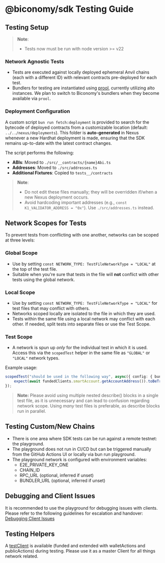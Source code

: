 # @biconomy/sdk Testing Guide

## Testing Setup

> **Note**:  
> - Tests now must be run with node version >= v22

### Network Agnostic Tests
- Tests are executed against locally deployed ephemeral Anvil chains (each with a different ID) with relevant contracts pre-deployed for each test.
- Bundlers for testing are instantiated using [prool](https://github.com/wevm/prool), currently utilizing alto instances. We plan to switch to Biconomy's bundlers when they become available via `prool`.

### Deployment Configuration
A custom script `bun run fetch:deployment` is provided to search for the bytecode of deployed contracts from a customizable location (default: `../../nexus/deployments`). This folder is **auto-generated** in Nexus whenever a new Hardhat deployment is made, ensuring that the SDK remains up-to-date with the latest contract changes.

The script performs the following:
- **ABIs**: Moved to `./src/__contracts/{name}Abi.ts`
- **Addresses**: Moved to `./src/addresses.ts`
- **Additional Fixtures**: Copied to `tests__/contracts`

> **Note**:  
> - Do not edit these files manually; they will be overridden if/when a new Nexus deployment occurs.
> - Avoid hardcoding important addresses (e.g., `const K1_VALIDATOR_ADDRESS = "0x"`). Use `./src/addresses.ts` instead.

## Network Scopes for Tests

To prevent tests from conflicting with one another, networks can be scoped at three levels:

### Global Scope
- Use by setting `const NETWORK_TYPE: TestFileNetworkType = "LOCAL"` at the top of the test file.
- Suitable when you're sure that tests in the file will **not** conflict with other tests using the global network.

### Local Scope
- Use by setting `const NETWORK_TYPE: TestFileNetworkType = "LOCAL"` for test files that may conflict with others.
- Networks scoped locally are isolated to the file in which they are used.
- Tests within the same file using a local network may conflict with each other. If needed, split tests into separate files or use the Test Scope.

### Test Scope
- A network is spun up *only* for the individual test in which it is used. Access this via the `scopedTest` helper in the same file as `"GLOBAL"` or `"LOCAL"` network types.

Example usage:
```typescript
scopedTest("should be used in the following way", async({ config: { bundlerUrl, chain, fundedClients }}) => {
    expect(await fundedClients.smartAccount.getAccountAddress()).toBeTruthy();
});
```

> **Note:** 
> Please avoid using multiple nested describe() blocks in a single test file, as it is unnecessary and can lead to confusion regarding network scope.
> Using *many* test files is preferable, as describe blocks run in parallel. 

## Testing Custom/New Chains
- There is one area where SDK tests can be run against a remote testnet: the playground.
- The playground does not run in CI/CD but can be triggered manually from the GitHub Actions UI or locally via bun run playground.
- The playground network is configured with environment variables:
    - E2E_PRIVATE_KEY_ONE
    - CHAIN_ID
    - RPC_URL (optional, inferred if unset)
    - BUNDLER_URL (optional, inferred if unset)

## Debugging and Client Issues
It is recommended to use the playground for debugging issues with clients. Please refer to the following guidelines for escalation and handover: [Debugging Client Issues](https://www.notion.so/biconomy/Debugging-Client-Issues-cc01c1cab0224c87b37a4d283370165b)

## Testing Helpers
A [testClient](https://viem.sh/docs/clients/test#extending-with-public--wallet-actions) is available (funded and extended with walletActions and publicActions) during testing. Please use it as a master Client for all things network related. 

